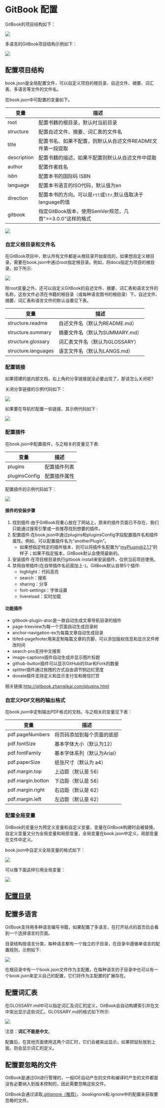 # GitBook 配置

GitBook的项目结构如下：

![](image/catalog1.png)

多语言的GitBook项目结构示例如下：

![](image/catalog2.png)

## 配置项目结构

book.json是全局配置文件，可以自定义项目的根目录、自述文件、摘要、词汇表、多语言等文件的文件名。

在book.json中可配置的变量如下。

变量 | 描述
-- | --
root | 配置书籍的根目录，默认时当前目录
structure | 配置自述文件、摘要、词汇表的文件名
title | 配置书名、如果不配置，则默认从自述文件README文件第一段提取
description | 配置书籍的描述，如果不配置则默认从自述文件中提取
author | 配置作者姓名
isbn | 配置本书的国际码 ISBN
language | 配置本书语言的ISO代码，默认值为en
direction | 配置本书的方向。可以是`rtl`或`ltr`,默认值取决于language的值
gitbook | 指定GitBook版本，使用SemVer规范，几首">=3.0.0"这样的格式

![](image/bookjson.png)

### 自定义根目录和文件名

在GitBook项目中，默认所有文件都是从根目录开始查找的，如果想自定义根目录，需要在book.json中通过root指定根目录。例如，将docs指定为项目的根目录，如下所示:

![](image/root.png)

除root变量之外，还可以自定义GitBook的自述文件、摘要、词汇表和语言文件的名称，这些文件必须在书籍的根目录（或每种语言图书的根目录）下。自述文件、摘要、词汇表和语言文件的默认设置见下表。

变量 | 描述
-- | --
structure.readme | 自述文件名（默认为README.md）
structure.summary | 摘要文件名（默认为SUMMARY.md）
structure.glossary | 词汇表文件名（默认为GLOSSARY）
structure.languages | 语言文件名（默认为LANGS.md）

### 配置链接

如果搭建的是内部文档，右上角的分享链接就没必要出现了，那该怎么关闭呢?

关闭分享链接的示例代码如下：

![](image/link1.png)

如果要在导航栏配置一些链接，其示例代码如下
:

![](image/link2.png)

### 配置插件

在book.json中配置插件，与之相关的变量见下表:

变量 | 描述
-- | --
plugins | 配置插件列表
pluginsConfig | 配置插件属性

配置插件的示例代码如下：

![](image/plugin.png)

#### 插件的安装步骤

1. 找到插件:由于GitBook将重心放在了网站上，原来的插件页面已不存在，我们只能通过搜索引擎或一些推荐找到想要的插件。
2. 配置插件:在book.json中通过plugins和pluginsConfig字段配置插件名和插件属性。例如，可以配置插件名为“anotherPlugin”。
    * 如果想指定特定的插件版本，则可以将插件名配置为“myPlugin@2.1.1”的样子；如果不指定版本，GitBook默认会使用最新的。
3. 安装插件:在项目根目录执行gitbook install来安装插件，仅供当前项目使用。
4. 禁用自带插件(在自带插件名前面加上-)。GitBook默认自带5个插件:
   * highlight：代码高亮
   * search：搜索
   * sharing：分享
   * font-settings：字体设置
   * livereload：实时加载

#### 功能插件

* gitbook-plugin-atoc是一款自动生成文章导航目录的插件
* page-treeview为每一个页面自动生成目录树
* anchor-navigation-ex为每篇文章自动生成目录
* tbfed-pagefooter用来定制每篇文章的页脚，可以添加版权信息和显示文件修改时间
* search-pro支持中文搜索
* image-captions插件自动生成并显示图片标题
* github-button插件可以显示GitHub的Star和Fork的数量
* splitter插件通过拖拽的方式自由调节侧边栏宽度
* donate插件支持定义和显示支付宝和微信打赏

相关链接:<http://gitbook.zhangjikai.com/plugins.html>

### 自定义PDF文档的输出格式

在book.json中定制输出PDF格式的文档，与之相关的变量见下表：

变量 | 描述
-- | --
pdf.pageNumbers | 将页码添加到每个页面的底部
pdf.fontSize | 基本字体大小（默认为12）
pdf.fontFamily | 基本字体系列（默认为Arial）
pdf.paperSize | 纸张尺寸（默认为 a4）
pdf.margin.top | 上边距（默认是 56）
pdf.margin.botton | 下边距（默认是 56）
pdf.margin.right | 右边距（默认是 62）
pdf.margin.left | 左边距（默认是 62）

### 配置全局变量

GitBook的变量分为预定义变量和自定义变量，变量在GitBook构建时会被替换。自定义变量又分为全局变量和局部变量，全局变量在book.json中定义，局部变量在文件中定义。

book.json中自定义全局变量的格式如下：

![](image/var1.png)

可以像下面这样引用全局变量：

![](image/var2.png)

## [配置目录](/gitbook/00-basic/03-使用.md)

## 配置多语言

GitBook支持用多种语言编写书籍，如果配置了多语言，在打开站点的首页后会看到一个选择语言的页面。

目录结构按语言分类，每种语言都有一个独立的子目录，在目录中遵循单语言的配置规则，示例如下:

![](image/catalog2.png)

在根目录中有一个book.json文件作为主配置，在每种语言的子目录中也可以有一个book.json来定义自己的配置，它们将作为主配置的扩展存在。

## 配置词汇表

在GLOSSARY.md中可以指定词汇及词汇的定义，GitBook会自动构建索引并在文中突出显示这些词汇。GLOSSARY.md的格式如下所示:

![](image/glossary.png)

注意：**词汇不能是中文**。

配置后，在其他页面使用这两个词汇时，它们会被突出显示，如果把鼠标放到上面，则会显示词汇的定义。

## 配置要忽略的文件

GitBook是通过Git进行管理的，一般IDE自动产生的文件和编译时产生的文件都是没有必要纳入到版本控制的，因此需要忽略这些文件。

GitBook会通过读取[.gitignore（推荐）](/git/01-advanced/02-忽略文件.md)、.bookignore和.ignore中的配置来获取要忽略的文件。

